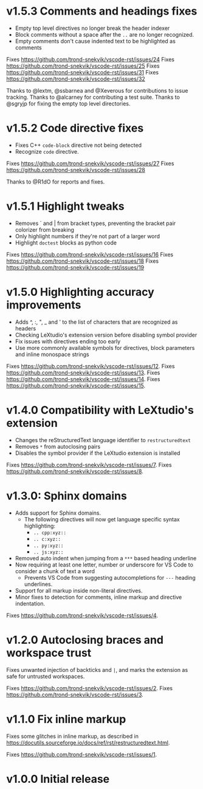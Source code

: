 # v1.5.3 Comments and headings fixes

- Empty top level directives no longer break the header indexer
- Block comments without a space after the `..` are no longer recognized.
- Empty comments don't cause indented text to be highlighted as comments

Fixes https://github.com/trond-snekvik/vscode-rst/issues/24
Fixes https://github.com/trond-snekvik/vscode-rst/issues/25
Fixes https://github.com/trond-snekvik/vscode-rst/issues/31
Fixes https://github.com/trond-snekvik/vscode-rst/issues/32

Thanks to @lextm, @ssbarnea and @Xeverous for contributions to issue tracking.
Thanks to @alcarney for contributing a test suite.
Thanks to @sgryjp for fixing the empty top level directories.

# v1.5.2 Code directive fixes

- Fixes C++ `code-block` directive not being detected
- Recognize `code` directive.

Fixes https://github.com/trond-snekvik/vscode-rst/issues/27
Fixes https://github.com/trond-snekvik/vscode-rst/issues/28

Thanks to @R1dO for reports and fixes.

# v1.5.1 Highlight tweaks

- Removes ` and | from bracket types, preventing the bracket pair colorizer from breaking
- Only highlight numbers if they're not part of a larger word
- Highlight `doctest` blocks as python code

Fixes https://github.com/trond-snekvik/vscode-rst/issues/16
Fixes https://github.com/trond-snekvik/vscode-rst/issues/18
Fixes https://github.com/trond-snekvik/vscode-rst/issues/19

# v1.5.0 Highlighting accuracy improvements

- Adds ^, :, ", _ and ' to the list of characters that are recognized as headers
- Checking LeXtudio's extension version before disabling symbol provider
- Fix issues with directives ending too early
- Use more commonly available symbols for directives, block parameters and inline monospace strings

Fixes https://github.com/trond-snekvik/vscode-rst/issues/12.
Fixes https://github.com/trond-snekvik/vscode-rst/issues/13.
Fixes https://github.com/trond-snekvik/vscode-rst/issues/14.
Fixes https://github.com/trond-snekvik/vscode-rst/issues/15.

# v1.4.0 Compatibility with LeXtudio's extension

- Changes the reStructuredText language identifier to `restructuredtext`
- Removes `*` from autoclosing pairs
- Disables the symbol provider if the LeXtudio extension is installed


Fixes https://github.com/trond-snekvik/vscode-rst/issues/7.
Fixes https://github.com/trond-snekvik/vscode-rst/issues/8.


# v1.3.0: Sphinx domains

- Adds support for Sphinx domains.
  - The following directives will now get language specific syntax highlighting:
    - `.. cpp:xyz::`
    - `.. c:xyz::`
    - `.. py:xyz::`
    - `.. js:xyz::`
- Removed auto indent when jumping from a `***` based heading underline
- Now requiring at least one letter, number or underscore for VS Code to consider a chunk of text a word
  - Prevents VS Code from suggesting autocompletions for `---` heading underlines.
- Support for all markup inside non-literal directives.
- Minor fixes to detection for comments, inline markup and directive indentation.

Fixes https://github.com/trond-snekvik/vscode-rst/issues/4.


# v1.2.0 Autoclosing braces and workspace trust

Fixes unwanted injection of backticks and `|`, and marks the extension as safe for untrusted workspaces.

Fixes https://github.com/trond-snekvik/vscode-rst/issues/2.
Fixes https://github.com/trond-snekvik/vscode-rst/issues/3.

# v1.1.0 Fix inline markup

Fixes some glitches in inline markup, as described in https://docutils.sourceforge.io/docs/ref/rst/restructuredtext.html.

Fixes https://github.com/trond-snekvik/vscode-rst/issues/1.

# v1.0.0 Initial release
